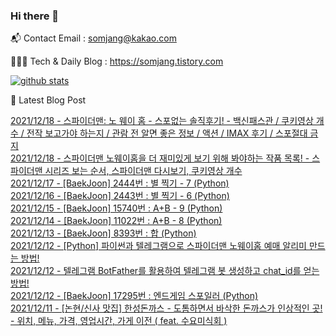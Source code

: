 ### Hi there 👋

📬  Contact Email : somjang@kakao.com

👨🏻‍💻  Tech & Daily Blog : https://somjang.tistory.com

[![github stats](https://github-readme-stats.vercel.app/api?username=SOMJANG&show_icons=true&hide_border=False)](https://somjang.tistory.com)

🤩 Latest Blog Post

[2021/12/18 - 스파이더맨: 노 웨이 홈 - 스포없는 솔직후기! - 백신패스관 / 쿠키영상 개수 / 전작 보고가야 하는지 / 관람 전 알면 좋은 정보 / 액션 / IMAX 후기 / 스포절대 금지](https://somjang.tistory.com/entry/%EC%8A%A4%ED%8C%8C%EC%9D%B4%EB%8D%94%EB%A7%A8-%EB%85%B8-%EC%9B%A8%EC%9D%B4-%ED%99%88-%EC%8A%A4%ED%8F%AC%EC%97%86%EB%8A%94-%EC%86%94%EC%A7%81%ED%9B%84%EA%B8%B0-%EB%B0%B1%EC%8B%A0%ED%8C%A8%EC%8A%A4%EA%B4%80-%EC%BF%A0%ED%82%A4%EC%98%81%EC%83%81-%EA%B0%9C%EC%88%98-%EC%A0%84%EC%9E%91-%EB%B3%B4%EA%B3%A0%EA%B0%80%EC%95%BC-%ED%95%98%EB%8A%94%EC%A7%80-%EA%B4%80%EB%9E%8C-%EC%A0%84-%EC%95%8C%EB%A9%B4-%EC%A2%8B%EC%9D%80-%EC%A0%95%EB%B3%B4-%EC%95%A1%EC%85%98) <br>
[2021/12/18 - 스파이더맨 노웨이홈을 더 재미있게 보기 위해 봐야하는 작품 목록! - 스파이더맨 시리즈 보는 순서, 스파이더맨 다시보기, 쿠키영상 개수](https://somjang.tistory.com/entry/%EC%8A%A4%ED%8C%8C%EC%9D%B4%EB%8D%94%EB%A7%A8-%EB%85%B8%EC%9B%A8%EC%9D%B4%ED%99%88%EC%9D%84-%EB%8D%94-%EC%9E%AC%EB%AF%B8%EC%9E%88%EA%B2%8C-%EB%B3%B4%EA%B8%B0-%EC%9C%84%ED%95%B4-%EB%B4%90%EC%95%BC%ED%95%98%EB%8A%94-%EC%9E%91%ED%92%88-%EB%AA%A9%EB%A1%9D-%EC%8A%A4%ED%8C%8C%EC%9D%B4%EB%8D%94%EB%A7%A8-%EC%8B%9C%EB%A6%AC%EC%A6%88-%EB%B3%B4%EB%8A%94-%EC%88%9C%EC%84%9C-%EC%8A%A4%ED%8C%8C%EC%9D%B4%EB%8D%94%EB%A7%A8-%EB%8B%A4%EC%8B%9C%EB%B3%B4%EA%B8%B0-%EC%BF%A0%ED%82%A4%EC%98%81%EC%83%81-%EA%B0%9C%EC%88%98) <br>
[2021/12/17 - [BaekJoon] 2444번 : 별 찍기 - 7 (Python)](https://somjang.tistory.com/entry/BaekJoon-2444%EB%B2%88-%EB%B3%84-%EC%B0%8D%EA%B8%B0-7-Python) <br>
[2021/12/16 - [BaekJoon] 2443번 : 별 찍기 - 6 (Python)](https://somjang.tistory.com/entry/BaekJoon-2443%EB%B2%88-%EB%B3%84-%EC%B0%8D%EA%B8%B0-6-Python) <br>
[2021/12/15 - [BaekJoon] 15740번 : A+B - 9 (Python)](https://somjang.tistory.com/entry/BaekJoon-15740%EB%B2%88-AB-9-Python) <br>
[2021/12/14 - [BaekJoon] 11022번 : A+B - 8 (Python)](https://somjang.tistory.com/entry/BaekJoon-11022%EB%B2%88-AB-8-Python) <br>
[2021/12/13 - [BaekJoon] 8393번 : 합 (Python)](https://somjang.tistory.com/entry/BaekJoon-8393%EB%B2%88-%ED%95%A9-Python) <br>
[2021/12/12 - [Python] 파이썬과 텔레그램으로 스파이더맨 노웨이홈 예매 알리미 만드는 방법!](https://somjang.tistory.com/entry/Python-%ED%8C%8C%EC%9D%B4%EC%8D%AC%EA%B3%BC-%ED%85%94%EB%A0%88%EA%B7%B8%EB%9E%A8%EC%9C%BC%EB%A1%9C-%EC%8A%A4%ED%8C%8C%EC%9D%B4%EB%8D%94%EB%A7%A8-%EB%85%B8%EC%9B%A8%EC%9D%B4%ED%99%88-%EC%98%88%EB%A7%A4-%EC%95%8C%EB%A6%AC%EB%AF%B8-%EB%A7%8C%EB%93%9C%EB%8A%94-%EB%B0%A9%EB%B2%95) <br>
[2021/12/12 - 텔레그램 BotFather를 활용하여 텔레그램 봇 생성하고 chat_id를 얻는 방법!](https://somjang.tistory.com/entry/%ED%85%94%EB%A0%88%EA%B7%B8%EB%9E%A8-BotFather%EB%A5%BC-%ED%99%9C%EC%9A%A9%ED%95%98%EC%97%AC-%ED%85%94%EB%A0%88%EA%B7%B8%EB%9E%A8-%EB%B4%87-%EC%83%9D%EC%84%B1%ED%95%98%EA%B3%A0-chatid%EB%A5%BC-%EC%96%BB%EB%8A%94-%EB%B0%A9%EB%B2%95) <br>
[2021/12/12 - [BaekJoon] 17295번 : 엔드게임 스포일러 (Python)](https://somjang.tistory.com/entry/BaekJoon-17295%EB%B2%88-%EC%97%94%EB%93%9C%EA%B2%8C%EC%9E%84-%EC%8A%A4%ED%8F%AC%EC%9D%BC%EB%9F%AC-Python) <br>
[2021/12/11 - [논현/신사 맛집] 한성돈까스 - 도톰하면서 바삭한 돈까스가 인상적인 곳! - 위치, 메뉴, 가격, 영업시간, 가게 이전 ( feat. 수요미식회 )](https://somjang.tistory.com/entry/%EB%85%BC%ED%98%84%EC%8B%A0%EC%82%AC-%EB%A7%9B%EC%A7%91-%ED%95%9C%EC%84%B1%EB%8F%88%EA%B9%8C%EC%8A%A4-%EB%8F%84%ED%86%B0%ED%95%98%EB%A9%B4%EC%84%9C-%EB%B0%94%EC%82%AD%ED%95%9C-%EB%8F%88%EA%B9%8C%EC%8A%A4%EA%B0%80-%EC%9D%B8%EC%83%81%EC%A0%81%EC%9D%B8-%EA%B3%B3-%EC%9C%84%EC%B9%98-%EB%A9%94%EB%89%B4-%EA%B0%80%EA%B2%A9-%EC%98%81%EC%97%85%EC%8B%9C%EA%B0%84-%EA%B0%80%EA%B2%8C-%EC%9D%B4%EC%A0%84-feat-%EC%88%98%EC%9A%94%EB%AF%B8%EC%8B%9D%ED%9A%8C) <br>
